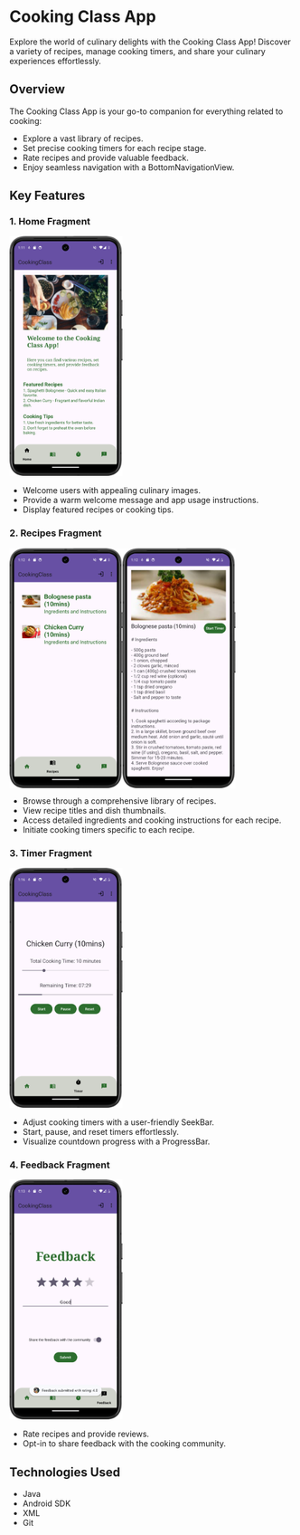# Cooking Class App

Explore the world of culinary delights with the Cooking Class App! Discover a variety of recipes, manage cooking timers, and share your culinary experiences effortlessly.

## Overview

The Cooking Class App is your go-to companion for everything related to cooking:
- Explore a vast library of recipes.
- Set precise cooking timers for each recipe stage.
- Rate recipes and provide valuable feedback.
- Enjoy seamless navigation with a BottomNavigationView.

## Key Features

### 1. Home Fragment
<img src="./images/MainPage.png" alt="MainPage" width="200">

- Welcome users with appealing culinary images.
- Provide a warm welcome message and app usage instructions.
- Display featured recipes or cooking tips.

### 2. Recipes Fragment
<div style="display: flex; flex-direction: row;">
    <img src="./images/MenuPage.png" alt="MenuPage" width="200">
    <img src="./images/MenuDetailPage.png" alt="MenuDetailPage" width="200">
</div>

- Browse through a comprehensive library of recipes.
- View recipe titles and dish thumbnails.
- Access detailed ingredients and cooking instructions for each recipe.
- Initiate cooking timers specific to each recipe.

### 3. Timer Fragment
<img src="./images/TimerPage.png" alt="TimerPage" width="200">

- Adjust cooking timers with a user-friendly SeekBar.
- Start, pause, and reset timers effortlessly.
- Visualize countdown progress with a ProgressBar.

### 4. Feedback Fragment
<img src="./images/FeedbackPage.png" alt="FeedbackPage" width="200">

- Rate recipes and provide reviews.
- Opt-in to share feedback with the cooking community.

## Technologies Used

- Java
- Android SDK
- XML
- Git
